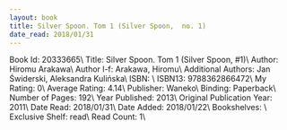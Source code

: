 ```yaml
---
layout: book
title: Silver Spoon. Tom 1 (Silver Spoon,  no. 1)
date_read: 2018/01/31
---
```


Book Id: 20333665\ 
Title: Silver Spoon. Tom 1 (Silver Spoon, #1)\ 
Author: Hiromu Arakawa\ 
Author l-f: Arakawa, Hiromu\ 
Additional Authors: Jan Świderski, Aleksandra Kulińska\ 
ISBN: \ 
ISBN13: 9788362866472\ 
My Rating: 0\ 
Average Rating: 4.14\ 
Publisher: Waneko\ 
Binding: Paperback\ 
Number of Pages: 192\ 
Year Published: 2013\ 
Original Publication Year: 2011\ 
Date Read: 2018/01/31\ 
Date Added: 2018/01/22\ 
Bookshelves: \ 
Exclusive Shelf: read\ 
Read Count: 1\ 

